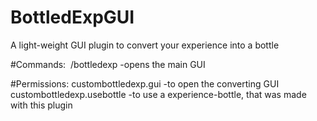 # BottledExpGUI
A light-weight GUI plugin to convert your experience into a bottle

#Commands:
 /bottledexp -opens the main GUI

#Permissions:
custombottledexp.gui -to open the converting GUI
custombottledexp.usebottle -to use a experience-bottle, that was made with this plugin
